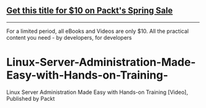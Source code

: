 ## [Get this title for $10 on Packt's Spring Sale](https://www.packt.com/V16810?utm_source=github&utm_medium=packt-github-repo&utm_campaign=spring_10_dollar_2022)
-----
For a limited period, all eBooks and Videos are only $10. All the practical content you need \- by developers, for developers

# Linux-Server-Administration-Made-Easy-with-Hands-on-Training-
Linux Server Administration Made Easy with Hands-on Training [Video], Published by Packt
